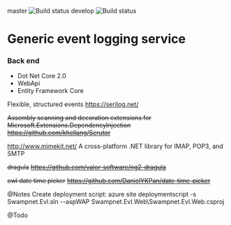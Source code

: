 master ![Build status](https://swampnet.visualstudio.com/_apis/public/build/definitions/2d0f5092-dcc4-4d85-80b6-c0ecbac3c14f/12/badge)
develop ![Build status](https://swampnet.visualstudio.com/_apis/public/build/definitions/2d0f5092-dcc4-4d85-80b6-c0ecbac3c14f/16/badge)

# Generic event logging service

### Back end
- Dot Net Core 2.0
- WebApi
- Entity Framework Core

Flexible, structured events
https://serilog.net/

~~Assembly scanning and decoration extensions for Microsoft.Extensions.DependencyInjection~~
~~https://github.com/khellang/Scrutor~~

http://www.mimekit.net/
A cross-platform .NET library for IMAP, POP3, and SMTP

~~dragula~~
~~https://github.com/valor-software/ng2-dragula~~

~~owl date time picker~~
~~https://github.com/DanielYKPan/date-time-picker~~

@Notes
Create deployment script:
azure site deploymentscript -s Swampnet.Evl.sln --aspWAP Swampnet.Evl.Web\Swampnet.Evl.Web.csproj

@Todo
